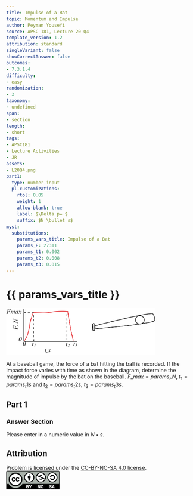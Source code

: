 ```yaml
---
title: Impulse of a Bat
topic: Momentum and Impulse
author: Peyman Yousefi
source: APSC 181, Lecture 20 Q4
template_version: 1.2
attribution: standard
singleVariant: false
showCorrectAnswer: false
outcomes:
- 7.3.1.4
difficulty:
- easy
randomization:
- 2
taxonomy:
- undefined
span:
- section
length:
- short
tags:
- APSC181
- Lecture Activities
- JR
assets:
- L20Q4.png
part1:
  type: number-input
  pl-customizations:
    rtol: 0.05
    weight: 1
    allow-blank: true
    label: $\Delta p= $
    suffix: $N \bullet s$
myst:
  substitutions:
    params_vars_title: Impulse of a Bat
    params_F: 27311
    params_t1: 0.002
    params_t2: 0.008
    params_t3: 0.015
---
```

# {{ params_vars_title }}
<img src="L20Q4.png" width=400>

At a baseball game, the force of a bat hitting the ball is recorded.
If the impact force varies with time as shown in the diagram, determine the magnitude of impulse by the bat on the baseball.
$F\_{max} = {{params_F}} N$, $t_1 = {{params_t1}}s$ and $t_2 = {{params_t2}}s$,  $t_3 = {{params_t3}}s$.

## Part 1

### Answer Section

Please enter in a numeric value in $N \bullet s$.

## Attribution

Problem is licensed under the [CC-BY-NC-SA 4.0 license](https://creativecommons.org/licenses/by-nc-sa/4.0/).<br> ![The Creative Commons 4.0 license requiring attribution-BY, non-commercial-NC, and share-alike-SA license.](https://raw.githubusercontent.com/firasm/bits/master/by-nc-sa.png)